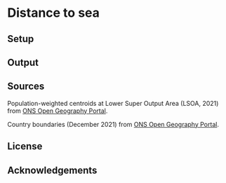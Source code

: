 # Distance to sea

## Setup

## Output

## Sources

Population-weighted centroids at Lower Super Output Area (LSOA, 2021) from [ONS Open Geography Portal](https://geoportal.statistics.gov.uk/datasets/ons::lsoa-dec-2021-pwc-for-england-and-wales/explore).

Country boundaries (December 2021) from [ONS Open Geography Portal](https://geoportal.statistics.gov.uk/datasets/12ab80be9b8e458cb9fedc1ff69851b0_0/explore).

## License

## Acknowledgements
